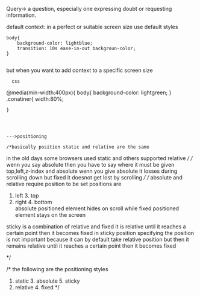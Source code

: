 Query-> a question, especially one expressing doubt or requesting information.

default context:
in a perfect or suitable screen size
use default styles
````
body{
    background-color: lightblue;
    transition: 10s ease-in-out backgroun-color;
}


````
but when you want to add context to a specific screen size
````
  css

````
@media(min-width:400px){
    body{
    background-color: lightgreen;
    }
    .conatiner{
        width:80%;

    }




    --->positioning

    /*basically position static and relative are the same
in the old days some browsers used static and others supported relative 
*/
/* wenn you say absolute then you have to say where it must be given top,left,z-index and absolute
wenn you give absolute it losses during scrolling down but fixed it doesnot get lost by scrolling   */
/* absolute and relative require position to be set positions are 
1. left     3. top
2. right    4. bottom  
absolute positioned element hides on scroll while fixed positioned element stays on the screen

sticky is a combination of relative and fixed 
it is relative until it reaches a certain point then it becomes fixed
in sticky position specifying the position is not important because it can by
default take relative position
but then it remains relative until it reaches a certain point then it becomes fixed

*/

/* the following are the positioning styles
  1. static        3. absolute             5. sticky
  2. relative      4. fixed 
*/




